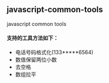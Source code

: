 ##  javascript-common-tools
javascript common tools

#### 支持的工具方法如下：
- 电话号码格式化(133*****6564)
- 数值保留两位小数
- 去空格
- 数组拉平